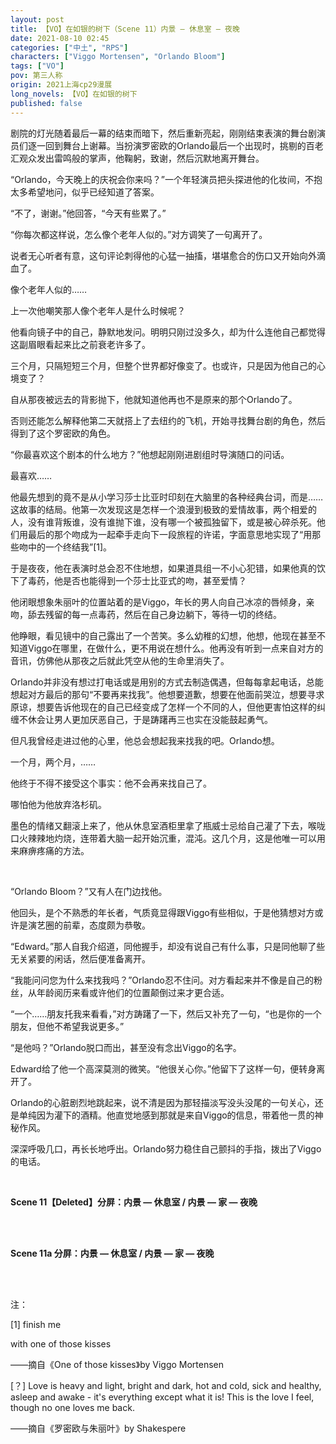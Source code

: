 ```yaml
---
layout: post
title: 【VO】在如银的树下（Scene 11）内景 — 休息室 — 夜晚
date: 2021-08-10 02:45
categories: ["中土", "RPS"]
characters: ["Viggo Mortensen", "Orlando Bloom"]
tags: ["VO"]
pov: 第三人称
origin: 2021上海cp29漫展
long_novels: 【VO】在如银的树下
published: false
---
```


剧院的灯光随着最后一幕的结束而暗下，然后重新亮起，刚刚结束表演的舞台剧演员们逐一回到舞台上谢幕。当扮演罗密欧的Orlando最后一个出现时，挑剔的百老汇观众发出雷鸣般的掌声，他鞠躬，致谢，然后沉默地离开舞台。

“Orlando，今天晚上的庆祝会你来吗？”一个年轻演员把头探进他的化妆间，不抱太多希望地问，似乎已经知道了答案。

“不了，谢谢。”他回答，“今天有些累了。”

“你每次都这样说，怎么像个老年人似的。”对方调笑了一句离开了。

说者无心听者有意，这句评论刺得他的心猛一抽搐，堪堪愈合的伤口又开始向外滴血了。

像个老年人似的……

上一次他嘲笑那人像个老年人是什么时候呢？

他看向镜子中的自己，静默地发问。明明只刚过没多久，却为什么连他自己都觉得这副眉眼看起来比之前衰老许多了。

三个月，只隔短短三个月，但整个世界都好像变了。也或许，只是因为他自己的心境变了？

自从那夜被远去的背影抛下，他就知道他再也不是原来的那个Orlando了。

否则还能怎么解释他第二天就搭上了去纽约的飞机，开始寻找舞台剧的角色，然后得到了这个罗密欧的角色。

“你最喜欢这个剧本的什么地方？”他想起刚刚进剧组时导演随口的问话。

最喜欢……

他最先想到的竟不是从小学习莎士比亚时印刻在大脑里的各种经典台词，而是……这故事的结局。他第一次发现这是怎样一个浪漫到极致的爱情故事，两个相爱的人，没有谁背叛谁，没有谁抛下谁，没有哪一个被孤独留下，或是被心碎杀死。他们用最后的那个吻成为一起牵手走向下一段旅程的许诺，字面意思地实现了“用那些吻中的一个终结我”[1]。

于是夜夜，他在表演时总会忍不住地想，如果道具组一不小心犯错，如果他真的饮下了毒药，他是否也能得到一个莎士比亚式的吻，甚至爱情？

他闭眼想象朱丽叶的位置站着的是Viggo，年长的男人向自己冰凉的唇倾身，亲吻，舔去残留的每一点毒药，然后在自己身边躺下，等待一切的终结。

他睁眼，看见镜中的自己露出了一个苦笑。多么幼稚的幻想，他想，他现在甚至不知道Viggo在哪里，在做什么，更不用说在想什么。他再没有听到一点来自对方的音讯，仿佛他从那夜之后就此凭空从他的生命里消失了。

Orlando并非没有想过打电话或是用别的方式去制造偶遇，但每每拿起电话，总能想起对方最后的那句“不要再来找我”。他想要道歉，想要在他面前哭泣，想要寻求原谅，想要告诉他现在的自己已经变成了怎样一个不同的人，但他更害怕这样的纠缠不休会让男人更加厌恶自己，于是踌躇再三也实在没能鼓起勇气。

但凡我曾经走进过他的心里，他总会想起我来找我的吧。Orlando想。

一个月，两个月，……

他终于不得不接受这个事实：他不会再来找自己了。

哪怕他为他放弃洛杉矶。

墨色的情绪又翻滚上来了，他从休息室酒柜里拿了瓶威士忌给自己灌了下去，喉咙口火辣辣地灼烧，连带着大脑一起开始沉重，混沌。这几个月，这是他唯一可以用来麻痹疼痛的方法。

<br>

“Orlando Bloom？”又有人在门边找他。

他回头，是个不熟悉的年长者，气质竟显得跟Viggo有些相似，于是他猜想对方或许是演艺圈的前辈，态度颇为恭敬。

“Edward。”那人自我介绍道，同他握手，却没有说自己有什么事，只是同他聊了些无关紧要的闲话，然后便准备离开。

“我能问问您为什么来找我吗？”Orlando忍不住问。对方看起来并不像是自己的粉丝，从年龄阅历来看或许他们的位置颠倒过来才更合适。

“一个……朋友托我来看看，”对方踌躇了一下，然后又补充了一句，“也是你的一个朋友，但他不希望我说更多。”

“是他吗？”Orlando脱口而出，甚至没有念出Viggo的名字。

Edward给了他一个高深莫测的微笑。“他很关心你。”他留下了这样一句，便转身离开了。

Orlando的心脏剧烈地跳起来，说不清是因为那轻描淡写没头没尾的一句关心，还是单纯因为灌下的酒精。他直觉地感到那就是来自Viggo的信息，带着他一贯的神秘作风。

深深呼吸几口，再长长地呼出。Orlando努力稳住自己颤抖的手指，拨出了Viggo的电话。

<br>

**Scene 11【Deleted】分屏：内景 — 休息室 / 内景 — 家 — 夜晚**

<!-- revision page：现实没答应，O初稿写答应，V同意出演，O改回没答应（这个场景是答应的版本） -->

<br><br>

**Scene 11a 分屏：内景 — 休息室 / 内景 — 家 — 夜晚**

<!-- 打电话求复合，V没答应 -->

<br><br>

注：

[1] finish me

with one of those kisses

——摘自《One of those kisses》by Viggo Mortensen

[？] Love is heavy and light, bright and dark, hot and cold, sick and healthy, asleep and awake - it's everything except what it is! This is the love I feel, though no one loves me back.

——摘自《罗密欧与朱丽叶》by Shakespere
